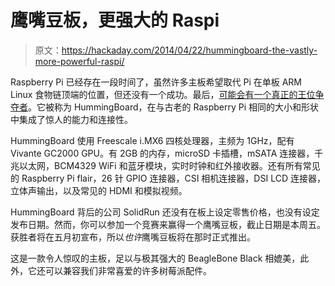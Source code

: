 # 鹰嘴豆板，更强大的 Raspi

> 原文：<https://hackaday.com/2014/04/22/hummingboard-the-vastly-more-powerful-raspi/>

Raspberry Pi 已经存在一段时间了，虽然许多主板希望取代 Pi 在单板 ARM Linux 食物链顶端的位置，但还没有一个成功。最后，[可能会有一个真正的王位争夺者](http://imx.solid-run.com/wiki/index.php?title=HummingBoard_Hardware)。它被称为 HummingBoard，在与古老的 Raspberry Pi 相同的大小和形状中集成了惊人的能力和连接性。

HummingBoard 使用 Freescale i.MX6 四核处理器，主频为 1GHz，配有 Vivante GC2000 GPU。有 2GB 的内存，microSD 卡插槽，mSATA 连接器，千兆以太网，BCM4329 WiFi 和蓝牙模块，实时时钟和红外接收器。还有所有常见的 Raspberry Pi flair，26 针 GPIO 连接器，CSI 相机连接器，DSI LCD 连接器，立体声输出，以及常见的 HDMI 和模拟视频。

HummingBoard 背后的公司 SolidRun 还没有在板上设定零售价格，也没有设定发布日期。然而，你可以参加一个竞赛来赢得一个鹰嘴豆板，截止日期是本周五。获胜者将在五月初宣布，所以*也许*鹰嘴豆板将在那时正式推出。

这是一款令人惊叹的主板，足以与极其强大的 BeagleBone Black 相媲美，此外，它还可以兼容我们非常喜爱的许多树莓派配件。
